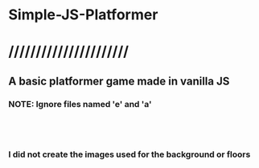 # <h1>Simple-JS-Platformer</h1>
<h1>//////////////////////</h1>
<h2>A basic platformer game made in vanilla JS</h2>
<h3>NOTE: Ignore files named 'e' and 'a'<br><br><br><br><br> I did not create the images used for the background or floors</h3>
 
